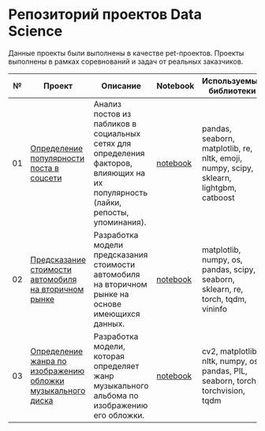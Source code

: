 # Репозиторий проектов Data Science

Данные проекты были выполнены в качестве pet-проектов. Проекты выполнены в рамках соревнований и задач от реальных заказчиков.

| №  | Проект                                                                                                                  | Описание                                                                                                 | Notebook                                                                                                  | Используемые библиотеки                                      |
|----|-------------------------------------------------------------------------------------------------------------------------|----------------------------------------------------------------------------------------------------------|-----------------------------------------------------------------------------------------------------------|--------------------------------------------------------------|
| 01 | [Определение популярности поста в соцсети](./1.%20Определение%20популярности%20поста%20%20в%20соцсети/README.md "README.md") | Анализ постов из пабликов в социальных сетях для определения факторов, влияющих на их популярность (лайки, репосты, упоминания). | [notebook](./1.%20Определение%20популярности%20поста%20%20в%20соцсети/fond_cultura.ipynb "notebook.ipynb") | pandas, seaborn, matplotlib, re, nltk, emoji, numpy, scipy, sklearn, lightgbm, catboost |
| 02 | [Предсказание стоимости автомобиля на вторичном рынке](./2.%20Предсказание%20стоимости%20автомобиля%20на%20вторичном%20рынке/README.md "README.md") | Разработка модели предсказания стоимости автомобиля на вторичном рынке на основе имеющихся данных. | [notebook](./2.%20Предсказание%20стоимости%20автомобиля%20на%20вторичном%20рынке/used_cars_price.ipynb "notebook.ipynb") | matplotlib, numpy, os, pandas, scipy, seaborn, sklearn, re, torch, tqdm, vininfo |
| 03 | [Определение жанра по изображению обложки музыкального диска](./3.%20Определение%20жанра%20по%20изображению%20обложки%20музыкального%20диска/README.md "README.md") | Разработка модели, которая определяет жанр музыкального альбома по изображению его обложки. | [notebook](./3.%20Определение%20жанра%20по%20изображению%20обложки%20музыкального%20диска/music_genre_classifier_by_photo.ipynb "notebook.ipynb") | cv2, matplotlib, nltk, numpy, os, pandas, PIL, seaborn, torch, torchvision, tqdm |
